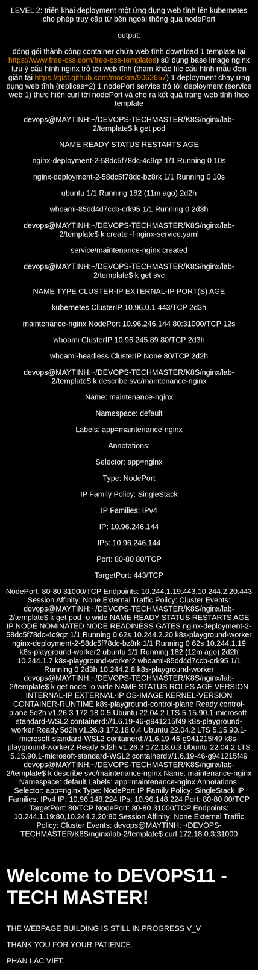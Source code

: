 LEVEL 2: triển khai deployment một ứng dụng web tĩnh lên kubernetes cho phép truy cập từ bên ngoài thông qua nodePort

output:

đóng gói thành công container chứa web tĩnh
download 1 template tại https://www.free-css.com/free-css-templates)
sử dụng base image nginx
lưu ý cấu hình nginx trỏ tới web tĩnh (tham khảo file cấu hình mẫu đơn giản tại https://gist.github.com/mockra/9062657)
1 deployment chạy ứng dụng web tĩnh (replicas=2)
1 nodePort service trỏ tới deployment (service web 1)
thực hiên curl tới nodePort và cho ra kết quả trang web tĩnh theo template

devops@MAYTINH:~/DEVOPS-TECHMASTER/K8S/nginx/lab-2/template$ k get pod

NAME                                  READY   STATUS    RESTARTS        AGE

nginx-deployment-2-58dc5f78dc-4c9qz   1/1     Running   0               10s

nginx-deployment-2-58dc5f78dc-bz8rk   1/1     Running   0               10s

ubuntu                                1/1     Running   182 (11m ago)   2d2h

whoami-85dd4d7ccb-crk95               1/1     Running   0               2d3h

devops@MAYTINH:~/DEVOPS-TECHMASTER/K8S/nginx/lab-2/template$ k create -f nginx-service.yaml 

service/maintenance-nginx created

devops@MAYTINH:~/DEVOPS-TECHMASTER/K8S/nginx/lab-2/template$ k get svc

NAME                TYPE        CLUSTER-IP      EXTERNAL-IP   PORT(S)        AGE

kubernetes          ClusterIP   10.96.0.1       <none>        443/TCP        2d3h

  maintenance-nginx   NodePort    10.96.246.144   <none>        80:31000/TCP   12s

  whoami              ClusterIP   10.96.245.89    <none>        80/TCP         2d3h

  whoami-headless     ClusterIP   None            <none>        80/TCP         2d2h

  devops@MAYTINH:~/DEVOPS-TECHMASTER/K8S/nginx/lab-2/template$ k describe svc/maintenance-nginx 
  

  Name:                     maintenance-nginx
  
Namespace:                default
  
Labels:                   app=maintenance-nginx
  
Annotations:              <none>
  
Selector:                 app=nginx
  
Type:                     NodePort
  
IP Family Policy:         SingleStack
  
IP Families:              IPv4
  
IP:                       10.96.246.144
  
IPs:                      10.96.246.144
  
Port:                     80-80  80/TCP
  
TargetPort:               443/TCP
  
NodePort:                 80-80  31000/TCP
Endpoints:                10.244.1.19:443,10.244.2.20:443
Session Affinity:         None
External Traffic Policy:  Cluster
Events:                   <none>
devops@MAYTINH:~/DEVOPS-TECHMASTER/K8S/nginx/lab-2/template$ k get pod -o wide
NAME                                  READY   STATUS    RESTARTS        AGE    IP            NODE                     NOMINATED NODE   READINESS GATES
nginx-deployment-2-58dc5f78dc-4c9qz   1/1     Running   0               62s    10.244.2.20   k8s-playground-worker    <none>           <none>
nginx-deployment-2-58dc5f78dc-bz8rk   1/1     Running   0               62s    10.244.1.19   k8s-playground-worker2   <none>           <none>
ubuntu                                1/1     Running   182 (12m ago)   2d2h   10.244.1.7    k8s-playground-worker2   <none>           <none>
whoami-85dd4d7ccb-crk95               1/1     Running   0               2d3h   10.244.2.8    k8s-playground-worker    <none>           <none>
devops@MAYTINH:~/DEVOPS-TECHMASTER/K8S/nginx/lab-2/template$ k get node -o wide
NAME                           STATUS   ROLES           AGE    VERSION   INTERNAL-IP   EXTERNAL-IP   OS-IMAGE             KERNEL-VERSION                      CONTAINER-RUNTIME
k8s-playground-control-plane   Ready    control-plane   5d2h   v1.26.3   172.18.0.5    <none>        Ubuntu 22.04.2 LTS   5.15.90.1-microsoft-standard-WSL2   containerd://1.6.19-46-g941215f49
k8s-playground-worker          Ready    <none>          5d2h   v1.26.3   172.18.0.4    <none>        Ubuntu 22.04.2 LTS   5.15.90.1-microsoft-standard-WSL2   containerd://1.6.19-46-g941215f49
k8s-playground-worker2         Ready    <none>          5d2h   v1.26.3   172.18.0.3    <none>        Ubuntu 22.04.2 LTS   5.15.90.1-microsoft-standard-WSL2   containerd://1.6.19-46-g941215f49
devops@MAYTINH:~/DEVOPS-TECHMASTER/K8S/nginx/lab-2/template$ k describe svc/maintenance-nginx 
Name:                     maintenance-nginx
Namespace:                default
Labels:                   app=maintenance-nginx
Annotations:              <none>
Selector:                 app=nginx
Type:                     NodePort
IP Family Policy:         SingleStack
IP Families:              IPv4
IP:                       10.96.148.224
IPs:                      10.96.148.224
Port:                     80-80  80/TCP
TargetPort:               80/TCP
NodePort:                 80-80  31000/TCP
Endpoints:                10.244.1.19:80,10.244.2.20:80
Session Affinity:         None
External Traffic Policy:  Cluster
Events:                   <none>
devops@MAYTINH:~/DEVOPS-TECHMASTER/K8S/nginx/lab-2/template$ curl 172.18.0.3:31000
<!doctype html>
<html>
<head>
<title>Maintainance Page</title>
<meta charset="utf-8"/>
<meta name="robots" content="noindex"/>
<meta name="viewport" content="width=device-width, initial-scale=1.0">
<style>
  body { text-align: center; padding: 150px; background: black;}
  h1 { font-size: 50px; color:white; }
  body { font: 20px Helvetica, sans-serif; color: white; }
  article { display: block; text-align: left; width: 650px; margin: 0 auto; }
  a { color: #dc8100; text-decoration: none; }
  a:hover { color: #333; text-decoration: none; }
</style>
</head>
<body>
<article>
    <h1>Welcome to DEVOPS11 - TECH MASTER!</h1>
    <div>
        <p>THE WEBPAGE BUILDING IS STILL IN PROGRESS V_V</p>
        <p>THANK YOU FOR YOUR PATIENCE.</p>
        <p>PHAN LAC VIET.</p>
    </div>
</article>
</body>
